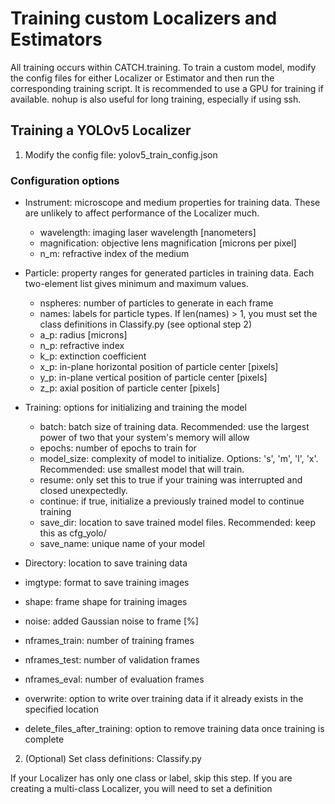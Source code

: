 # Training custom Localizers and Estimators

All training occurs within CATCH.training. To train a custom model, modify the config files for either Localizer or Estimator and then run the corresponding training script. It is recommended to use a GPU for training if available. nohup is also useful for long training, especially if using ssh.

## Training a YOLOv5 Localizer

1. Modify the config file: yolov5_train_config.json

### Configuration options

* Instrument: microscope and medium properties for training data. These are unlikely to affect performance of the Localizer much.
  - wavelength: imaging laser wavelength [nanometers]
  - magnification: objective lens magnification [microns per pixel]
  - n_m: refractive index of the medium

* Particle: property ranges for generated particles in training data. Each two-element list gives minimum and maximum values.
  - nspheres: number of particles to generate in each frame
  - names: labels for particle types. If len(names) > 1, you must set the class definitions in Classify.py (see optional step 2)
  - a_p: radius [microns]
  - n_p: refractive index
  - k_p: extinction coefficient
  - x_p: in-plane horizontal position of particle center [pixels]
  - y_p: in-plane vertical position of particle center [pixels]
  - z_p: axial position of particle center [pixels]

* Training: options for initializing and training the model
  - batch: batch size of training data. Recommended: use the largest power of two that your system's memory will allow
  - epochs: number of epochs to train for
  - model_size: complexity of model to initialize. Options: 's', 'm', 'l', 'x'. Recommended: use smallest model that will train.
  - resume: only set this to true if your training was interrupted and closed unexpectedly.
  - continue: if true, initialize a previously trained model to continue training
  - save_dir: location to save trained model files. Recommended: keep this as cfg_yolo/
  - save_name: unique name of your model

* Directory: location to save training data
* imgtype: format to save training images
* shape: frame shape for training images
* noise: added Gaussian noise to frame [%]
* nframes_train: number of training frames
* nframes_test: number of validation frames
* nframes_eval: number of evaluation frames
* overwrite: option to write over training data if it already exists in the specified location
* delete_files_after_training: option to remove training data once training is complete


2. (Optional) Set class definitions: Classify.py

If your Localizer has only one class or label, skip this step.
If you are creating a multi-class Localizer, you will need to set a definition 
